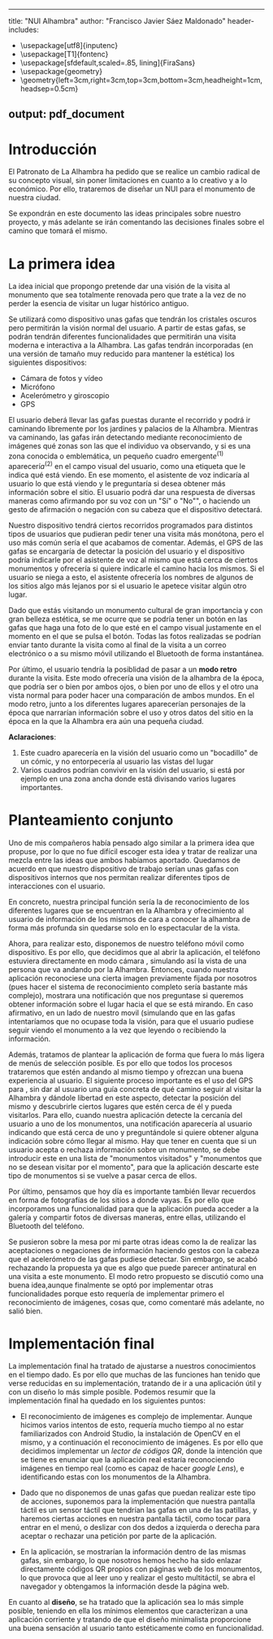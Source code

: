 
---
title: "NUI Alhambra"
author: "Francisco Javier Sáez Maldonado"
header-includes:
  -  \usepackage[utf8]{inputenc}
  -  \usepackage[T1]{fontenc}
  -  \usepackage[sfdefault,scaled=.85, lining]{FiraSans}
  -  \usepackage{geometry}
  -  \geometry{left=3cm,right=3cm,top=3cm,bottom=3cm,headheight=1cm,headsep=0.5cm}

output:
    pdf_document
---


# Introducción

El Patronato de La Alhambra ha pedido que se realice un cambio radical de su concepto visual, sin poner limitaciones en cuanto a lo creativo y a lo económico. Por ello, trataremos de diseñar un NUI para el monumento de nuestra ciudad.

Se expondrán en este documento las ideas principales sobre nuestro proyecto, y más adelante se irán comentando las decisiones finales sobre el camino que tomará el mismo.

# La primera idea

La idea inicial que propongo pretende dar una visión de la visita al monumento que sea totalmente renovada pero que trate a la vez de no perder la esencia de visitar un lugar histórico antiguo.

Se utilizará como dispositivo unas gafas que tendrán los cristales oscuros pero permitirán la visión normal del usuario. A partir de estas gafas, se podrán tendrán diferentes funcionalidades que permitirán una visita moderna e interactiva a la Alhambra. Las gafas tendrán incorporadas (en una versión de tamaño muy reducido para mantener la estética) los siguientes dispositivos:

- Cámara de fotos y vídeo
- Micrófono
- Acelerómetro y giroscopio
- GPS


El usuario deberá llevar las gafas puestas durante el recorrido y podrá ir caminando libremente por los jardines y palacios de la Alhambra. Mientras va caminando, las gafas irán detectando mediante reconocimiento de imágenes qué zonas son las que el individuo va observando, y si es una zona conocida o emblemática, un pequeño cuadro emergent$e^{(1)}$ aparecerí$a^{(2)}$ en el campo visual del usuario, como una etiqueta que le indica qué está viendo. En ese momento, el asistente de voz indicaría al usuario lo que está viendo y le preguntaría si desea obtener más información sobre el sitio. El usuario podrá dar una respuesta de diversas maneras como afirmando por su voz con un "Sí" o "No"", o haciendo un gesto de afirmación o negación con su cabeza que el dispositivo detectará.

Nuestro dispositivo tendrá ciertos recorridos programados para distintos tipos de usuarios que pudieran pedir tener una visita más monótona, pero el uso más común sería el que acabamos de comentar. Además, el GPS de las gafas se encargaría de detectar la posición del usuario y el dispositivo podría indicarle por el asistente de voz al mismo que está cerca de ciertos monumentos y ofrecería si quiere indicarle el camino hacia los mismos. Si el usuario se niega a esto, el asistente ofrecería los nombres de algunos de los sitios algo más lejanos por si el usuario le apetece visitar algún otro lugar.

Dado que estás visitando un monumento cultural de gran importancia y con gran belleza estética, se me ocurre que se podría tener un botón en las gafas que haga una foto de lo que esté en el campo visual justamente en el momento en el que se pulsa el botón. Todas las fotos realizadas se podrían enviar tanto durante la visita como al final de la visita a un correo electrónico o a su mismo móvil utilizando el Bluetooth de forma instantánea.

Por último, el usuario tendría la posiblidad de pasar a un **modo retro** durante la visita. Este modo ofrecería una visión de la alhambra de la época, que podría ser o bien por ambos ojos, o bien por uno de ellos y el otro una vista normal para poder hacer una comparación de ambos mundos. En el modo retro, junto a los diferentes lugares aparecerían personajes de la época que narrarían información sobre el uso y otros datos del sitio en la época en la que la Alhambra era aún una pequeña ciudad.



**Aclaraciones**:
1. Este cuadro aparecería en la visión del usuario como un "bocadillo" de un cómic, y no entorpecería al usuario las vistas del lugar
2. Varios cuadros podrían convivir en la visión del usuario, si está por ejemplo en una zona ancha donde está divisando varios lugares importantes.

# Planteamiento conjunto

Uno de mis compañeros había pensado algo similar a la primera idea que propuse, por lo que no fue difícil escoger esta idea y tratar de realizar una mezcla entre las ideas que ambos habíamos aportado. Quedamos de acuerdo en que nuestro dispositivo de trabajo serían unas gafas con dispositivos internos que nos permitan realizar diferentes tipos de interacciones con el usuario. 

En concreto, nuestra principal función sería la de reconocimiento de los diferentes lugares que se encuentran en la Alhambra y ofrecimiento al usuario de información de los mismos de cara a conocer la alhambra de forma más profunda sin quedarse solo en lo espectacular de la vista. 

Ahora, para realizar esto, disponemos de nuestro teléfono móvil como dispositivo. Es por ello, que decidimos que al abrir la aplicación, el teléfono estuviera directamente en modo cámara , simulando así la vista de una persona que va andando por la Alhambra. Entonces, cuando nuestra aplicación reconociese una cierta imagen previamente fijada por nosotros (pues hacer el sistema de reconocimiento completo sería bastante más complejo), mostrara una notificación que nos preguntase si queremos obtener información sobre el lugar hacia el que se está mirando. En caso afirmativo, en un lado de nuestro movil (simulando que en las gafas intentaríamos que no ocupase toda la visión, para que el usuario pudiese seguir viendo el monumento a la vez que leyendo o recibiendo la información.

Además, tratamos de plantear la aplicación de forma que fuera lo más ligera de menús de selección posible. Es por ello que todos los procesos trataremos que estén andando al mismo tiempo y ofrezcan una buena experiencia al usuario. El siguiente proceso importante es el uso del GPS para , sin dar al usuario una guía concreta de qué camino seguir al visitar la Alhambra y dándole libertad en este aspecto, detectar la posición del mismo y descubrirle ciertos lugares que estén cerca de él y pueda visitarlos. Para ello, cuando nuestra aplicación detecte la cercanía del usuario a uno de los monumentos, una notificación aparecería al usuario indicando que está cerca de uno y preguntándole si quiere obtener alguna indicación sobre cómo llegar al mismo. Hay que tener en cuenta que si un usuario acepta o rechaza información sobre un monumento, se debe introducir este en una lista de "monumentos visitados" y "monumentos que no se desean visitar por el momento", para que la aplicación descarte este tipo de monumentos si se vuelve a pasar cerca de ellos.

Por último, pensamos que hoy día es importante también llevar recuerdos en forma de fotografías de los sitios a donde vayas. Es por ello que incorporamos una funcionalidad para que la aplicación pueda acceder a la galería y compartir fotos de diversas maneras, entre ellas, utilizando el Bluetooth del teléfono.

Se pusieron sobre la mesa por mi parte otras ideas como la de realizar las aceptaciones o negaciones de información haciendo gestos con la cabeza que el acelerómetro de las gafas pudiese detectar. Sin embargo, se acabó rechazando la propuesta ya que es algo que puede parecer antinatural en una visita a este monumento. El modo retro propuesto se discutió como una buena idea,aunque finalmente se optó por implementar otras funcionalidades porque esto requería de implementar primero el reconocimiento de imágenes, cosas que, como comentaré más adelante, no salió bien.

# Implementación final

La implementación final ha tratado de ajustarse a nuestros conocimientos en el tiempo dado. Es por ello que muchas de las funciones han tenido que verse reducidas en su implementación, tratando de ir a una aplicación útil y con un diseño lo más simple posible. Podemos resumir que la implementación final ha quedado en los siguientes puntos:

- El reconocimiento de imágenes es complejo de implementar. Aunque hicimos varios intentos de esto, requería mucho tiempo al no estar familiarizados con Android Studio, la instalación de OpenCV en el mismo, y a continuación el reconocimiento de imágenes. Es por ello que decidimos implementar un *lector de códigos QR*, donde la intención que se tiene es enunciar que la aplicación real estaría reconociendo imágenes en tiempo real (como es capaz de hacer *google Lens*), e identificando estas con los monumentos de la Alhambra.

- Dado que no disponemos de unas gafas que puedan realizar este tipo de acciones, suponemos para la implementación que nuestra pantalla táctil es un sensor táctil que tendrían las gafas en una de las patillas, y haremos ciertas acciones en nuestra pantalla táctil, como tocar para entrar en el menú, o deslizar con dos dedos a izquierda o derecha para aceptar o rechazar una petición por parte de la aplicación. 

- En la aplicación, se mostrarían la información dentro de las mismas gafas, sin embargo, lo que nosotros hemos hecho ha sido enlazar directamente códigos QR propios con páginas web de los monumentos, lo que provoca que al leer uno y realizar el gesto multitáctil, se abra el navegador y obtengamos la información desde la página web.

En cuanto al **diseño**, se ha tratado que la aplicación sea lo más simple posible, teniendo en ella los mínimos elementos que caracterizan a una aplicación corriente y tratando de que el diseño minimalista proporcione una buena sensación al usuario tanto estéticamente como en funcionalidad.
